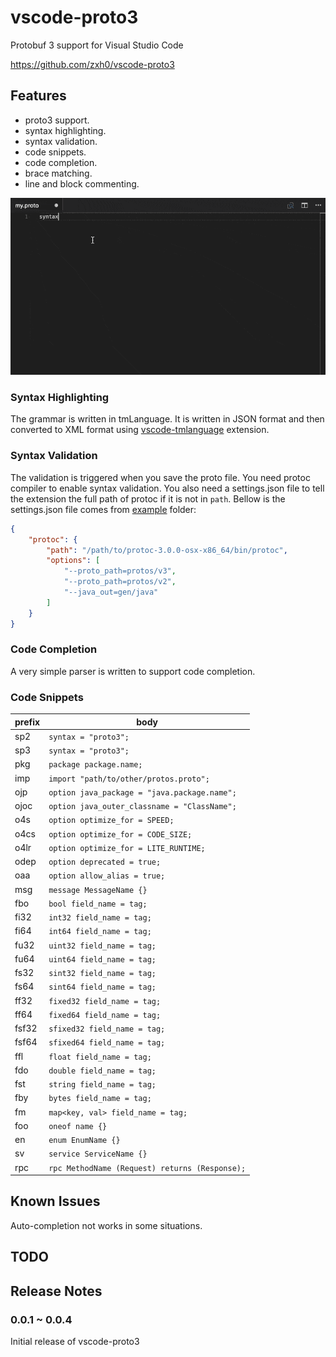 # vscode-proto3

Protobuf 3 support for Visual Studio Code

https://github.com/zxh0/vscode-proto3

## Features

- proto3 support.
- syntax highlighting.
- syntax validation.
- code snippets.
- code completion.
- brace matching.
- line and block commenting.

![gif1](images/gif1.gif)

### Syntax Highlighting

The grammar is written in tmLanguage.
It is written in JSON format and then converted to XML format using 
[vscode-tmlanguage](https://github.com/Togusa09/vscode-tmlanguage) extension.

### Syntax Validation

The validation is triggered when you save the proto file. You need protoc 
compiler to enable syntax validation. You also need a settings.json file 
to tell the extension the full path of protoc if it is not in `path`. 
Bellow is the settings.json file comes from 
[example](https://github.com/zxh0/vscode-proto3/tree/master/example) folder:
```json
{
    "protoc": {
        "path": "/path/to/protoc-3.0.0-osx-x86_64/bin/protoc",
        "options": [
            "--proto_path=protos/v3",
            "--proto_path=protos/v2",
            "--java_out=gen/java"
        ]
    }
}
```

### Code Completion

A very simple parser is written to support code completion. 

### Code Snippets

prefix| body
----- | -----
sp2   | `syntax = "proto3";`
sp3   | `syntax = "proto3";`
pkg   | `package package.name;`
imp   | `import "path/to/other/protos.proto";`
ojp   | `option java_package = "java.package.name";`
ojoc  | `option java_outer_classname = "ClassName";`
o4s   | `option optimize_for = SPEED;`
o4cs  | `option optimize_for = CODE_SIZE;`
o4lr  | `option optimize_for = LITE_RUNTIME;`
odep  | `option deprecated = true;`
oaa   | `option allow_alias = true;`
msg   | `message MessageName {}`
fbo   | `bool field_name = tag;`
fi32  | `int32 field_name = tag;`
fi64  | `int64 field_name = tag;`
fu32  | `uint32 field_name = tag;`
fu64  | `uint64 field_name = tag;`
fs32  | `sint32 field_name = tag;`
fs64  | `sint64 field_name = tag;`
ff32  | `fixed32 field_name = tag;`
ff64  | `fixed64 field_name = tag;`
fsf32 | `sfixed32 field_name = tag;`
fsf64 | `sfixed64 field_name = tag;`
ffl   | `float field_name = tag;`
fdo   | `double field_name = tag;`
fst   | `string field_name = tag;`
fby   | `bytes field_name = tag;`
fm    | `map<key, val> field_name = tag;`
foo   | `oneof name {}`
en    | `enum EnumName {}`
sv    | `service ServiceName {}`
rpc   | `rpc MethodName (Request) returns (Response);`


## Known Issues

Auto-completion not works in some situations.

## TODO

## Release Notes

### 0.0.1 ~ 0.0.4

Initial release of vscode-proto3
